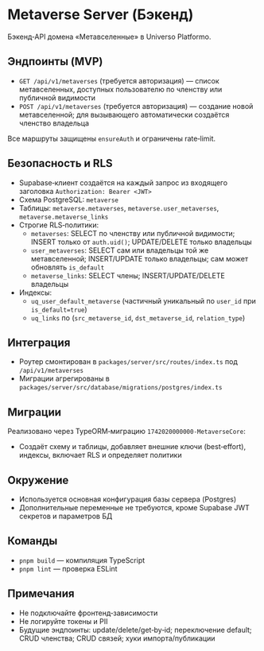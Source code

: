# Metaverse Server (Бэкенд)

Бэкенд‑API домена «Метавселенные» в Universo Platformo.

## Эндпоинты (MVP)

-   `GET /api/v1/metaverses` (требуется авторизация) — список метавселенных, доступных пользователю по членству или публичной видимости
-   `POST /api/v1/metaverses` (требуется авторизация) — создание новой метавселенной; для вызывающего автоматически создаётся членство владельца

Все маршруты защищены `ensureAuth` и ограничены rate‑limit.

## Безопасность и RLS

-   Supabase‑клиент создаётся на каждый запрос из входящего заголовка `Authorization: Bearer <JWT>`
-   Схема PostgreSQL: `metaverse`
-   Таблицы: `metaverse.metaverses`, `metaverse.user_metaverses`, `metaverse.metaverse_links`
-   Строгие RLS‑политики:
    -   `metaverses`: SELECT по членству или публичной видимости; INSERT только от `auth.uid()`; UPDATE/DELETE только владельцы
    -   `user_metaverses`: SELECT сам или владельцы той же метавселенной; INSERT/UPDATE только владельцы; сам может обновлять `is_default`
    -   `metaverse_links`: SELECT члены; INSERT/UPDATE/DELETE владельцы
-   Индексы:
    -   `uq_user_default_metaverse` (частичный уникальный по `user_id` при `is_default=true`)
    -   `uq_links` по (`src_metaverse_id`, `dst_metaverse_id`, `relation_type`)

## Интеграция

-   Роутер смонтирован в `packages/server/src/routes/index.ts` под `/api/v1/metaverses`
-   Миграции агрегированы в `packages/server/src/database/migrations/postgres/index.ts`

## Миграции

Реализовано через TypeORM‑миграцию `1742020000000-MetaverseCore`:

-   Создаёт схему и таблицы, добавляет внешние ключи (best‑effort), индексы, включает RLS и определяет политики

## Окружение

-   Используется основная конфигурация базы сервера (Postgres)
-   Дополнительные переменные не требуются, кроме Supabase JWT секретов и параметров БД

## Команды

-   `pnpm build` — компиляция TypeScript
-   `pnpm lint` — проверка ESLint

## Примечания

-   Не подключайте фронтенд‑зависимости
-   Не логируйте токены и PII
-   Будущие эндпоинты: update/delete/get‑by‑id; переключение default; CRUD членства; CRUD связей; хуки импорта/публикации

